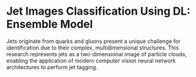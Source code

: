# Jet Images Classification Using DL: Ensemble Model
Jets originate from quarks and gluons present a unique challenge for identification due to their complex, multidimensional structures. This research represents jets as a two-dimensional image of particle clouds, enabling the application of modern computer vision neural network architectures to perform jet tagging.
